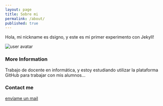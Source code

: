 ```yaml
---
layout: page
title: Sobre mi
permalink: /about/
published: true
---
```


Hola, mi nickname es dsigno, y este es mi primer experimento con Jekyll!



![user avatar](https://avatars0.githubusercontent.com/u/19828526?s=460&v=4)

### More Information

Trabajo de docente en informática, y estoy estudiando utilizar la plataforma GitHub para trabajar con mis alumnos...

### Contact me

[envíame un mail](mailto:dsigno4all@gmail.com)


